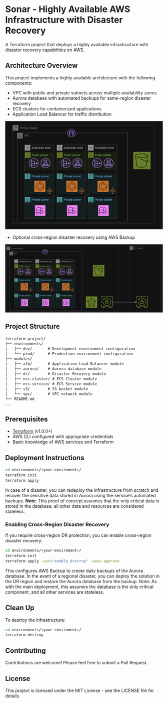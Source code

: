 # Sonar - Highly Available AWS Infrastructure with Disaster Recovery

A Terraform project that deploys a highly available infrastructure with disaster recovery capabilities on AWS.

## Architecture Overview

This project implements a highly available architecture with the following components:

- VPC with public and private subnets across multiple availability zones
- Aurora database with automated backups for same-region disaster recovery
- ECS clusters for containerized applications
- Application Load Balancer for traffic distribution


![Main Architecture Overview](assets/main_architecture.png)

- Optional cross-region disaster recovery using AWS Backup

![(Optional) Cross Region Disaster Recovery Architecture](assets/cross-region-dr.png)

## Project Structure

```
terraform-project/
├── environments/
│   ├── dev/       # Development environment configuration
│   └── prod/      # Production environment configuration
├── modules/
│   ├── alb/       # Application Load Balancer module
│   ├── aurora/    # Aurora database module
│   ├── dr/        # Disaster Recovery module
│   ├── ecs-cluster/ # ECS Cluster module
│   ├── ecs-service/ # ECS Service module
│   ├── s3/        # S3 bucket module
│   └── vpc/       # VPC network module
└── README.md
...
```

## Prerequisites

- [Terraform](https://www.terraform.io/downloads.html) (v1.0.0+)
- AWS CLI configured with appropriate credentials
- Basic knowledge of AWS services and Terraform

## Deployment Instructions

```bash
cd environments/<your-enviroment>/
terraform init
terraform apply
```
In case of a disaster, you can redeploy the infrastructure from scratch and recover the sensitive data stored in Aurora using the service’s automated backups.
**Note**: This proof of concept assumes that the only critical data is stored in the database; all other data and resources are considered stateless.

### Enabling Cross-Region Disaster Recovery

If you require cross-region DR protection, you can enable cross-region disaster recovery:

```bash
cd environments/<your-enviroment>/
terraform init
terraform apply -var="enable_dr=true" -auto-approve
```

This configures AWS Backup to create daily backups of the Aurora database. In the event of a regional disaster, you can deploy the solution in the DR region and restore the Aurora database from the backup.
Note: As with the main deployment, this assumes the database is the only critical component, and all other services are stateless.

## Clean Up

To destroy the infrastructure:

```bash
cd environments/<your-enviroment>/
terraform destroy
```

## Contributing

Contributions are welcome! Please feel free to submit a Pull Request.

## License

This project is licensed under the MIT License - see the LICENSE file for details.